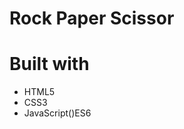 #  Rock Paper Scissor

# Built with 
<ul>
<li>HTML5</li>
<li>CSS3</li>
<li>JavaScript()ES6</li>
</ul>
